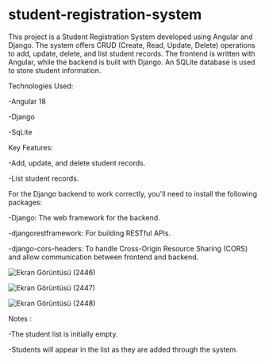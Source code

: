 # student-registration-system
This project is a Student Registration System developed using Angular and Django. The system offers CRUD (Create, Read, Update, Delete) operations to add, update, delete, and list student records. The frontend is written with Angular, while the backend is built with Django. An SQLite database is used to store student information.

Technologies Used:

-Angular 18

-Django

-SqLite


Key Features:

-Add, update, and delete student records.

-List student records.


For the Django backend to work correctly, you'll need to install the following packages:

-Django: The web framework for the backend.

-djangorestframework: For building RESTful APIs.

-django-cors-headers: To handle Cross-Origin Resource Sharing (CORS) and allow communication between frontend and backend.




![Ekran Görüntüsü (2446)](https://github.com/user-attachments/assets/21557aa6-d405-4c36-9484-ddba6417331d)

![Ekran Görüntüsü (2447)](https://github.com/user-attachments/assets/a27c6b11-e981-4ffe-b742-07e8f032409c)

![Ekran Görüntüsü (2448)](https://github.com/user-attachments/assets/077fda0d-06db-4138-81c2-828a1a71190d)



Notes :

-The student list is initially empty.

-Students will appear in the list as they are added through the system.
